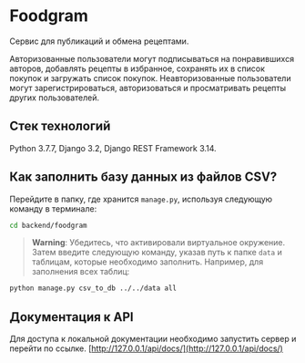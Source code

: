 # Foodgram
Cервис для публикаций и обмена рецептами.

Авторизованные пользователи могут подписываться на понравившихся авторов, добавлять рецепты в избранное, сохранять их в список покупок и загружать список покупок. Неавторизованные пользователи могут зарегистрироваться, авторизоваться и просматривать рецепты других пользователей.

## Стек технологий
Python 3.7.7, Django 3.2, Django REST Framework 3.14.

## Как заполнить базу данных из файлов CSV?
Перейдите в папку, где хранится `manage.py`, используя следующую команду в терминале:
```bash
cd backend/foodgram
```
> **Warning**:
> Убедитесь, что активировали виртуальное окружение.
Затем введите следующую команду, указав путь к папке `data` и таблицам, которые необходимо заполнить.
Например, для заполнения всех таблиц:
```bash
python manage.py csv_to_db ../../data all
```

## Документация к API
Для доступа к локальной документации необходимо запустить сервер и перейти по ссылке.
[http://127.0.0.1/api/docs/](http://127.0.0.1/api/docs/)
